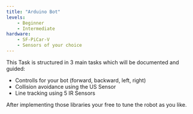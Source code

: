 ```yaml
---
title: "Arduino Bot"
levels:
    - Beginner
    - Intermediate
hardware:
    - SF-PiCar-V
    - Sensors of your choice
---
```

This Task is structured in 3 main tasks which will be documented and guided:

* Controlls for your bot (forward, backward, left, right)
* Collision avoidance using the US Sensor
* Line tracking using 5 IR Sensors

After implementing those libraries your free to tune the robot as you like.
